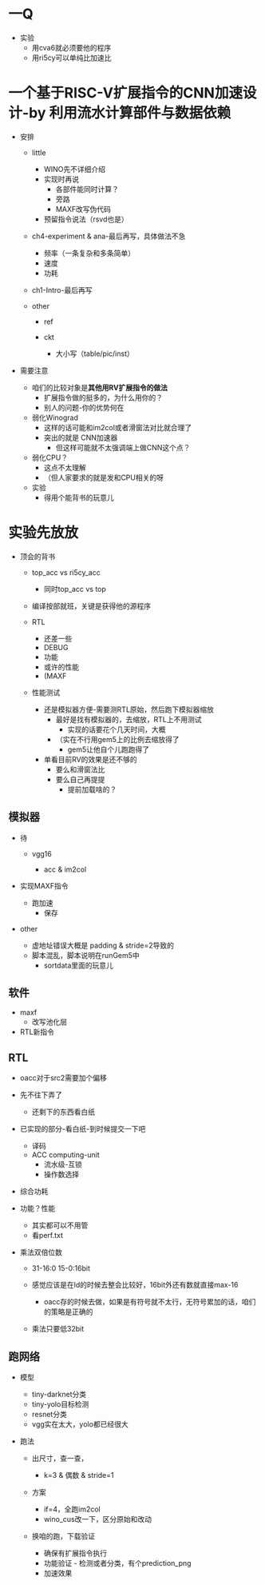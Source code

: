# 一Q

* 实验
  * 用cva6就必须要他的程序
  * 用ri5cy可以单纯比加速比

# 一个基于RISC-V扩展指令的CNN加速设计-by 利用流水计算部件与数据依赖

* 安排

  * little

    * WINO先不详细介绍
    * 实现时再说
      * 各部件能同时计算？
      * 旁路
      * MAXF改写伪代码
    * 预留指令说法（rsvd也是）
  * ch4-experiment & ana-最后再写，具体做法不急

    * 频率（一条复杂和多条简单）
    * 速度
    * 功耗
  * ch1-Intro-最后再写
  * other

    * ref
    * ckt

      * 大小写（table/pic/inst）
* 需要注意

  * 咱们的比较对象是**其他用RV扩展指令的做法**
    * 扩展指令做的挺多的，为什么用你的？
    * 别人的问题-你的优势何在
  * 弱化Winograd
    * 这样的话可能和im2col或者滑窗法对比就合理了
    * 突出的就是 CNN加速器
      * 但这样可能就不太强调端上做CNN这个点？
  * 弱化CPU？
    * 这点不太理解
    * （但人家要求的就是发和CPU相关的呀
  * 实验
    * 得用个能背书的玩意儿

# 实验先放放

* 顶会的背书

  * top_acc vs ri5cy_acc

    * 同时top_acc vs top
  * 编译按部就班，关键是获得他的源程序
  * RTL

    * 还差一些
    * DEBUG
    * 功能
    * 或许的性能
    * (MAXF
  * 性能测试

    * 还是模拟器方便-需要测RTL原始，然后跑下模拟器缩放
      * 最好是找有模拟器的，去缩放，RTL上不用测试
        * 实现的话要花个几天时间，大概
      * （实在不行用gem5上的比例去缩放得了
        * gem5让他自个儿跑跑得了
    * 单看目前RV的效果是还不够的
      * 要么和滑窗法比
      * 要么自己再提提
        * 提前加载啥的？

## 模拟器

* 待

  * vgg16

    * acc & im2col
* 实现MAXF指令

  * 跑加速
    * 保存
* other

  * 虚地址错误大概是 padding & stride=2导致的
  * 脚本混乱，脚本说明在runGem5中
    * sortdata里面的玩意儿

## 软件

* maxf
  * 改写池化层
* RTL新指令

## RTL

* oacc对于src2需要加个偏移
* 先不往下弄了

  * 还剩下的东西看白纸
* 已实现的部分-看白纸-到时候提交一下吧

  * 译码
  * ACC computing-unit
    * 流水级-互锁
    * 操作数选择
* 综合功耗
* 功能？性能

  * 其实都可以不用管
  * 看perf.txt
* 乘法双倍位数

  * 31-16:0 15-0:16bit
  * 感觉应该是在ld的时候去整会比较好，16bit外还有数就直接max-16

    * oacc存的时候去做，如果是有符号就不太行，无符号累加的话，咱们的策略是正确的
  * 乘法只要低32bit

## 跑网络

* 模型

  * tiny-darknet分类
  * tiny-yolo目标检测
  * resnet分类
  * vgg实在太大，yolo都已经很大
* 跑法

  * 出尺寸，查一查，

    * k=3 & 偶数 & stride=1
  * 方案

    * if=4，全跑im2col
    * wino_cus改一下，区分原始和改动
  * 换咱的跑，下载验证

    * 确保有扩展指令执行
    * 功能验证 - 检测或者分类，有个prediction_png
    * 加速效果
